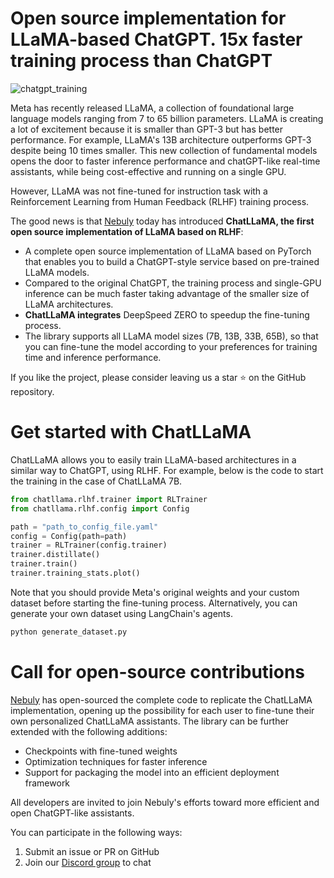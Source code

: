# **Open source implementation for LLaMA-based ChatGPT. 15x faster training process than ChatGPT**

![chatgpt_training](https://user-images.githubusercontent.com/38586138/221438456-5eaf123a-46cb-40aa-8d9b-fe75ec3e2f20.png)

Meta has recently released LLaMA, a collection of foundational large language models ranging from 7 to 65 billion parameters. LLaMA is creating a lot of excitement because it is smaller than GPT-3 but has better performance. For example, LLaMA's 13B architecture outperforms GPT-3 despite being 10 times smaller. This new collection of fundamental models opens the door to faster inference performance and chatGPT-like real-time assistants, while being cost-effective and running on a single GPU.

However, LLaMA was not fine-tuned for instruction task with a Reinforcement Learning from Human Feedback (RLHF) training process.

The good news is that [Nebuly](https://www.nebuly.com/) today has introduced **ChatLLaMA, the first open source implementation of LLaMA based on RLHF**:

- A complete open source implementation of LLaMA based on PyTorch that enables you to build a ChatGPT-style service based on pre-trained LLaMA models.
- Compared to the original ChatGPT, the training process and single-GPU inference can be much faster taking advantage of the smaller size of LLaMA architectures.
- **ChatLLaMA integrates** DeepSpeed ZERO to speedup the fine-tuning process.
- The library supports all LLaMA model sizes (7B, 13B, 33B, 65B), so that you can fine-tune the model according to your preferences for training time and inference performance.

If you like the project, please consider leaving us a star ⭐ on the GitHub repository.


# Get started with **ChatLLaMA**

ChatLLaMA allows you to easily train LLaMA-based architectures in a similar way to ChatGPT, using RLHF.
For example, below is the code to start the training in the case of ChatLLaMA 7B.

```python
from chatllama.rlhf.trainer import RLTrainer
from chatllama.rlhf.config import Config

path = "path_to_config_file.yaml"
config = Config(path=path)
trainer = RLTrainer(config.trainer)
trainer.distillate()
trainer.train()
trainer.training_stats.plot()
```

Note that you should provide Meta's original weights and your custom dataset before starting the fine-tuning process. Alternatively, you can generate your own dataset using LangChain's agents.

```python
python generate_dataset.py
```

# Call for open-source contributions

[Nebuly](https://www.nebuly.com/) has open-sourced the complete code to replicate the ChatLLaMA implementation, opening up the possibility for each user to fine-tune their own personalized ChatLLaMA assistants. The library can be further extended with the following additions:

- Checkpoints with fine-tuned weights
- Optimization techniques for faster inference
- Support for packaging the model into an efficient deployment framework

All developers are invited to join Nebuly's efforts toward more efficient and open ChatGPT-like assistants.

You can participate in the following ways:

1. Submit an issue or PR on GitHub
2. Join our [Discord group](https://discord.gg/77d5kGSa8e) to chat
